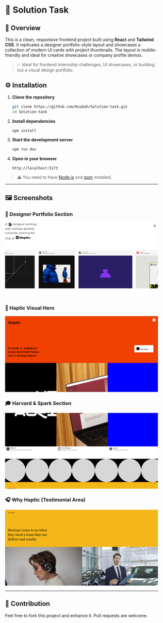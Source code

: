 # 🧩 Solution Task

## 📌 Overview

This is a clean, responsive frontend project built using **React** and **Tailwind CSS**. It replicates a designer portfolio-style layout and showcases a collection of modern UI cards with project thumbnails. The layout is mobile-friendly and ideal for creative showcases or company profile demos.

> ✅ Ideal for frontend internship challenges, UI showcases, or building out a visual design portfolio.

## ⚙️ Installation

1. **Clone the repository**
   ```bash
   git clone https://github.com/Kusbah/Solution-task.git
   cd Solution-task
   ```

2. **Install dependencies**
   ```bash
   npm install
   ```

3. **Start the development server**
   ```bash
   npm run dev
   ```

4. **Open in your browser**
   ```
   http://localhost:5173
   ```

> ⚠️ You need to have [Node.js](https://nodejs.org/) and [npm](https://www.npmjs.com/) installed.

---

## 🖼️ Screenshots

### 🎯 Designer Portfolio Section
![Screenshot 1](./screenshots/home.png)

### 🧡 Haptic Visual Hero
![Screenshot 2](./screenshots/hero.png)

### 🎓 Harvard & Spark Section
![Screenshot 3](./screenshots/harvard.png)

### 🎧 Why Haptic (Testimonial Area)
![Screenshot 4](./screenshots/testimonial.png)

---

## 🚀 Contribution

Feel free to fork this project and enhance it. Pull requests are welcome.
